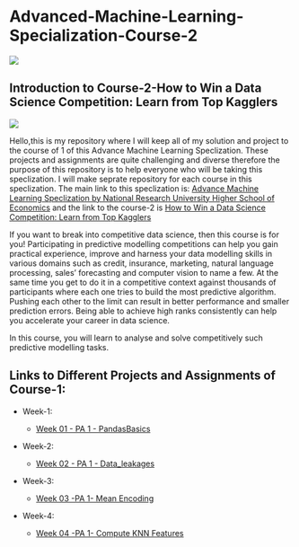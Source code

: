 # Advanced-Machine-Learning-Specialization-Course-2

<img src='https://d3njjcbhbojbot.cloudfront.net/api/utilities/v1/imageproxy/https://coursera-university-assets.s3.amazonaws.com/ef/731264341a445a36c4b42dbdb7ab7b/hse_color_kvadrat_white_e.png?auto=format%2Ccompress&dpr=1&w=120&h=120'>

## Introduction to Course-2-How to Win a Data Science Competition: Learn from Top Kagglers

<img src='https://d3njjcbhbojbot.cloudfront.net/api/utilities/v1/imageproxy/https://s3.amazonaws.com/coursera-course-photos/90/7df840ad9011e788128bc3971f6593/How-to-win-a-Kaggle-competition2.png?auto=format%2Ccompress&dpr=1&w=150&h=150&fit=fill&bg=FFF'>

<p1><p1>Hello,this is my repository where I will keep all of my solution and project to the course of 1 of this Advance Machine Learning Speclization. These projects and assignments are quite challenging and diverse therefore the purpose of this repository is to help everyone who will be taking this speclization. I will make seprate repository for each course in this speclization. The main link to this speclization is: <a href='https://www.coursera.org/specializations/aml#courses'> Advance Machine Learning Speclization by National Research University Higher School of Economics</a> and the link to the course-2 is <a href='https://www.coursera.org/learn/competitive-data-science'>How to Win a Data Science Competition: Learn from Top Kagglers</a>

<p1>If you want to break into competitive data science, then this course is for you! Participating in predictive modelling competitions can help you gain practical experience, improve and harness your data modelling skills in various domains such as credit, insurance, marketing, natural language processing, sales’ forecasting and computer vision to name a few. At the same time you get to do it in a competitive context against thousands of participants where each one tries to build the most predictive algorithm. Pushing each other to the limit can result in better performance and smaller prediction errors. Being able to achieve high ranks consistently can help you accelerate your career in data science.</a>
  
 <p2>In this course, you will learn to analyse and solve competitively such predictive modelling tasks. </p2> 
 
## Links to Different Projects and Assignments of Course-1:
  
  - Week-1:
  
    - <a href='https://github.com/keenborder786/Advanced-Machine-Learning-Specialization-Course-2/blob/master/Week-1/PandasBasics.ipynb'> Week 01 - PA 1 - PandasBasics </a>
    
  - Week-2:
   
     - <a href='https://github.com/keenborder786/Advanced-Machine-Learning-Specialization-Course-2/blob/master/Week-2/Data_leakages.ipynb'> Week 02 - PA 1 - Data_leakages </a>
     
  - Week-3:
    
    - <a href='https://github.com/keenborder786/Advanced-Machine-Learning-Specialization-Course-2/blob/master/Week-3/Programming_assignment_week_3.ipynb'>Week 03 -PA 1- Mean Encoding </a>
    
  - Week-4:
  
    - <a href='https://github.com/keenborder786/Advanced-Machine-Learning-Specialization-Course-2/blob/master/Week-4/compute_KNN_features.ipynb'>Week 04 -PA 1- Compute KNN Features </a> 
   
    
